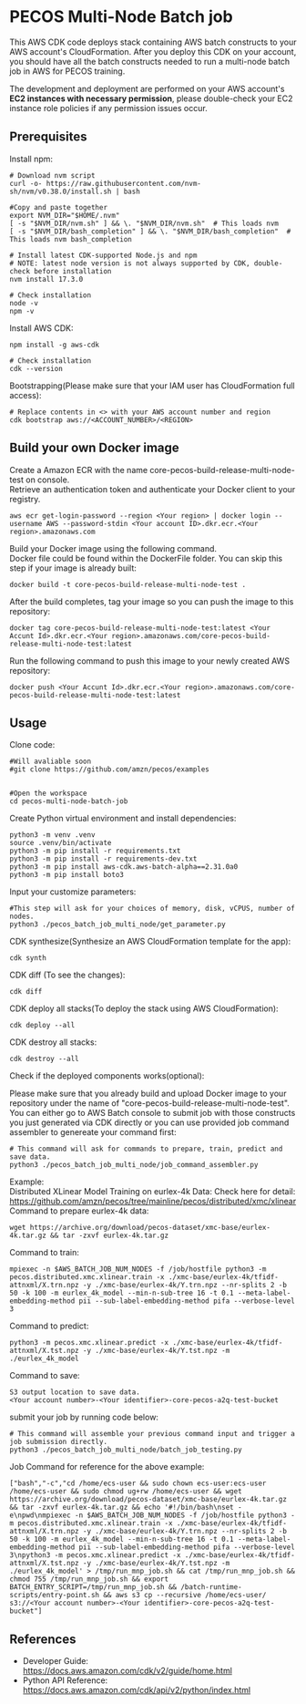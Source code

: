 
# PECOS Multi-Node Batch job

This AWS CDK code deploys stack containing AWS batch constructs to your AWS account's CloudFormation. After you deploy this CDK on your account, you should have all the batch constructs needed to run a multi-node batch job in AWS for PECOS training. 

The development and deployment are performed on your AWS account's **EC2 instances with necessary permission**, please double-check your EC2 instance role policies if any permission issues occur.

## Prerequisites

Install npm:
```
# Download nvm script
curl -o- https://raw.githubusercontent.com/nvm-sh/nvm/v0.38.0/install.sh | bash

#Copy and paste together
export NVM_DIR="$HOME/.nvm"                                                                              
[ -s "$NVM_DIR/nvm.sh" ] && \. "$NVM_DIR/nvm.sh"  # This loads nvm
[ -s "$NVM_DIR/bash_completion" ] && \. "$NVM_DIR/bash_completion"  # This loads nvm bash_completion

# Install latest CDK-supported Node.js and npm
# NOTE: latest node version is not always supported by CDK, double-check before installation
nvm install 17.3.0

# Check installation
node -v
npm -v
```

Install AWS CDK:
```
npm install -g aws-cdk

# Check installation
cdk --version
```

Bootstrapping(Please make sure that your IAM user has CloudFormation full access):
```
# Replace contents in <> with your AWS account number and region
cdk bootstrap aws://<ACCOUNT_NUMBER>/<REGION>
```

## Build your own Docker image
Create a Amazon ECR with the name core-pecos-build-release-multi-node-test on console.  
Retrieve an authentication token and authenticate your Docker client to your registry.  
```
aws ecr get-login-password --region <Your region> | docker login --username AWS --password-stdin <Your account ID>.dkr.ecr.<Your region>.amazonaws.com
```

Build your Docker image using the following command.  
Docker file could be found within the DockerFile folder. You can skip this step if your image is already built:
```
docker build -t core-pecos-build-release-multi-node-test .
```

After the build completes, tag your image so you can push the image to this repository:
```
docker tag core-pecos-build-release-multi-node-test:latest <Your Accunt Id>.dkr.ecr.<Your region>.amazonaws.com/core-pecos-build-release-multi-node-test:latest
```

Run the following command to push this image to your newly created AWS repository:
```
docker push <Your Accunt Id>.dkr.ecr.<Your region>.amazonaws.com/core-pecos-build-release-multi-node-test:latest
```


## Usage
Clone code:
```
#Will avaliable soon 
#git clone https://github.com/amzn/pecos/examples


#Open the workspace 
cd pecos-multi-node-batch-job
```


Create Python virtual environment and install dependencies:
```
python3 -m venv .venv
source .venv/bin/activate
python3 -m pip install -r requirements.txt
python3 -m pip install -r requirements-dev.txt
python3 -m pip install aws-cdk.aws-batch-alpha==2.31.0a0
python3 -m pip install boto3
```

Input your customize parameters:
```
#This step will ask for your choices of memory, disk, vCPUS, number of nodes. 
python3 ./pecos_batch_job_multi_node/get_parameter.py
```

CDK synthesize(Synthesize an AWS CloudFormation template for the app):
```
cdk synth
```

CDK diff (To see the changes):
```
cdk diff
```


CDK deploy all stacks(To deploy the stack using AWS CloudFormation):
```
cdk deploy --all
```

CDK destroy all stacks:
```
cdk destroy --all
```

Check if the deployed components works(optional):  

Please make sure that you already build and upload Docker image to your repository under the name of "core-pecos-build-release-multi-node-test".  
You can either go to AWS Batch console to submit job with those constructs you just generated via CDK directly or you can use provided job command assembler to genereate your command first: 
```
# This command will ask for commands to prepare, train, predict and save data. 
python3 ./pecos_batch_job_multi_node/job_command_assembler.py
```

Example:  
Distributed XLinear Model Training on eurlex-4k Data:
Check here for detail: https://github.com/amzn/pecos/tree/mainline/pecos/distributed/xmc/xlinear  
Command to prepare eurlex-4k data:
```
wget https://archive.org/download/pecos-dataset/xmc-base/eurlex-4k.tar.gz && tar -zxvf eurlex-4k.tar.gz
```

Command to train:
```
mpiexec -n $AWS_BATCH_JOB_NUM_NODES -f /job/hostfile python3 -m pecos.distributed.xmc.xlinear.train -x ./xmc-base/eurlex-4k/tfidf-attnxml/X.trn.npz -y ./xmc-base/eurlex-4k/Y.trn.npz --nr-splits 2 -b 50 -k 100 -m eurlex_4k_model --min-n-sub-tree 16 -t 0.1 --meta-label-embedding-method pii --sub-label-embedding-method pifa --verbose-level 3
```
Command to predict:
```
python3 -m pecos.xmc.xlinear.predict -x ./xmc-base/eurlex-4k/tfidf-attnxml/X.tst.npz -y ./xmc-base/eurlex-4k/Y.tst.npz -m ./eurlex_4k_model
```

Command to save:
```
S3 output location to save data. 
<Your account number>-<Your identifier>-core-pecos-a2q-test-bucket
```



submit your job by running code below:
```
# This command will assemble your previous command input and trigger a job submission directly. 
python3 ./pecos_batch_job_multi_node/batch_job_testing.py
```

Job Command for reference for the above example: 
```
["bash","-c","cd /home/ecs-user && sudo chown ecs-user:ecs-user /home/ecs-user && sudo chmod ug+rw /home/ecs-user && wget https://archive.org/download/pecos-dataset/xmc-base/eurlex-4k.tar.gz && tar -zxvf eurlex-4k.tar.gz && echo '#!/bin/bash\nset -e\npwd\nmpiexec -n $AWS_BATCH_JOB_NUM_NODES -f /job/hostfile python3 -m pecos.distributed.xmc.xlinear.train -x ./xmc-base/eurlex-4k/tfidf-attnxml/X.trn.npz -y ./xmc-base/eurlex-4k/Y.trn.npz --nr-splits 2 -b 50 -k 100 -m eurlex_4k_model --min-n-sub-tree 16 -t 0.1 --meta-label-embedding-method pii --sub-label-embedding-method pifa --verbose-level 3\npython3 -m pecos.xmc.xlinear.predict -x ./xmc-base/eurlex-4k/tfidf-attnxml/X.tst.npz -y ./xmc-base/eurlex-4k/Y.tst.npz -m ./eurlex_4k_model' > /tmp/run_mnp_job.sh && cat /tmp/run_mnp_job.sh && chmod 755 /tmp/run_mnp_job.sh && export BATCH_ENTRY_SCRIPT=/tmp/run_mnp_job.sh && /batch-runtime-scripts/entry-point.sh && aws s3 cp --recursive /home/ecs-user/ s3://<Your account number>-<Your identifier>-core-pecos-a2q-test-bucket"]
```







## References

* Developer Guide: https://docs.aws.amazon.com/cdk/v2/guide/home.html
* Python API Reference: https://docs.aws.amazon.com/cdk/api/v2/python/index.html

